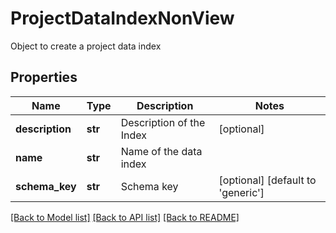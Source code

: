 # ProjectDataIndexNonView

Object to create a project data index
## Properties
Name | Type | Description | Notes
------------ | ------------- | ------------- | -------------
**description** | **str** | Description of the Index | [optional] 
**name** | **str** | Name of the data index | 
**schema_key** | **str** | Schema key | [optional] [default to 'generic']

[[Back to Model list]](../README.md#documentation-for-models) [[Back to API list]](../README.md#documentation-for-api-endpoints) [[Back to README]](../README.md)


